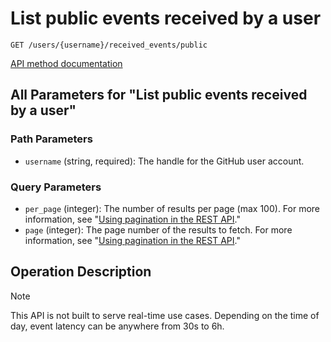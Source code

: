 # List public events received by a user

`GET /users/{username}/received_events/public`

[API method documentation](https://docs.github.com/rest/activity/events#list-public-events-received-by-a-user)

## All Parameters for "List public events received by a user"

### Path Parameters

- `username` (string, required): The handle for the GitHub user account.
### Query Parameters

- `per_page` (integer): The number of results per page (max 100). For more information, see "[Using pagination in the REST API](https://docs.github.com/rest/using-the-rest-api/using-pagination-in-the-rest-api)."
- `page` (integer): The page number of the results to fetch. For more information, see "[Using pagination in the REST API](https://docs.github.com/rest/using-the-rest-api/using-pagination-in-the-rest-api)."

## Operation Description

> [!NOTE]
> This API is not built to serve real-time use cases. Depending on the time of day, event latency can be anywhere from 30s to 6h.
